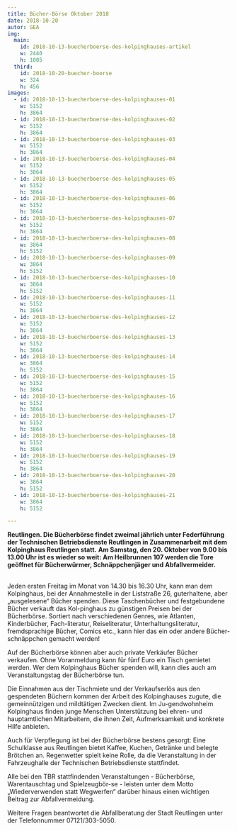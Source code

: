 ```yaml
---
title: Bücher-Börse Oktober 2018
date: 2018-10-20
autor: GEA
img:
  main:
    id: 2018-10-13-buecherboerse-des-kolpinghauses-artikel
    w: 2440
    h: 1005
  third:
    id: 2018-10-20-buecher-boerse
    w: 324
    h: 456
images:
  - id: 2018-10-13-buecherboerse-des-kolpinghauses-01
    w: 5152
    h: 3864
  - id: 2018-10-13-buecherboerse-des-kolpinghauses-02
    w: 5152
    h: 3864
  - id: 2018-10-13-buecherboerse-des-kolpinghauses-03
    w: 5152
    h: 3864
  - id: 2018-10-13-buecherboerse-des-kolpinghauses-04   
    w: 5152
    h: 3864
  - id: 2018-10-13-buecherboerse-des-kolpinghauses-05
    w: 5152
    h: 3864
  - id: 2018-10-13-buecherboerse-des-kolpinghauses-06
    w: 5152
    h: 3864
  - id: 2018-10-13-buecherboerse-des-kolpinghauses-07
    w: 5152
    h: 3864
  - id: 2018-10-13-buecherboerse-des-kolpinghauses-08
    w: 3864
    h: 5152
  - id: 2018-10-13-buecherboerse-des-kolpinghauses-09
    w: 3864
    h: 5152
  - id: 2018-10-13-buecherboerse-des-kolpinghauses-10
    w: 3864
    h: 5152
  - id: 2018-10-13-buecherboerse-des-kolpinghauses-11
    w: 5152
    h: 3864
  - id: 2018-10-13-buecherboerse-des-kolpinghauses-12
    w: 5152
    h: 3864
  - id: 2018-10-13-buecherboerse-des-kolpinghauses-13
    w: 5152
    h: 3864
  - id: 2018-10-13-buecherboerse-des-kolpinghauses-14
    w: 3864
    h: 5152
  - id: 2018-10-13-buecherboerse-des-kolpinghauses-15
    w: 5152
    h: 3864
  - id: 2018-10-13-buecherboerse-des-kolpinghauses-16
    w: 5152
    h: 3864
  - id: 2018-10-13-buecherboerse-des-kolpinghauses-17
    w: 5152
    h: 3864
  - id: 2018-10-13-buecherboerse-des-kolpinghauses-18
    w: 5152
    h: 3864
  - id: 2018-10-13-buecherboerse-des-kolpinghauses-19
    w: 5152
    h: 3864
  - id: 2018-10-13-buecherboerse-des-kolpinghauses-20
    w: 3864
    h: 5152
  - id: 2018-10-13-buecherboerse-des-kolpinghauses-21
    w: 3864
    h: 5152

---
```

**Reutlingen. Die Bücherbörse findet zweimal jährlich unter Federführung der Technischen Betriebsdienste Reutlingen in Zusammenarbeit mit dem Kolpinghaus Reutlingen statt.** <!--mehr--> **Am Samstag, den 20. Oktober von 9.00 bis 13.00 Uhr ist es wieder so weit: Am Heilbrunnen 107 werden die Tore geöffnet für Bücherwürmer, Schnäppchenjäger und Abfallvermeider.**<br><br>  

Jeden ersten Freitag im Monat von 14.30 bis 16.30 Uhr, kann man dem Kolpinghaus, bei der Annahmestelle in der Liststraße 26, guterhaltene, aber „ausgelesene“ Bücher spenden. Diese Taschenbücher und festgebundene Bücher verkauft das Kol-pinghaus zu günstigen Preisen bei der Bücherbörse. Sortiert nach verschiedenen Genres, wie Atlanten, Kinderbücher, Fach-literatur, Reiseliteratur, Unterhaltungsliteratur, fremdsprachige Bücher, Comics etc., kann hier das ein oder andere Bücher-schnäppchen gemacht werden!

Auf der Bücherbörse können aber auch private Verkäufer Bücher verkaufen. Ohne Voranmeldung kann für fünf Euro ein Tisch gemietet werden. Wer dem Kolpinghaus Bücher spenden will, kann dies auch am Veranstaltungstag der Bücherbörse tun.

Die Einnahmen aus der Tischmiete und der Verkaufserlös aus den gespendeten Büchern kommen der Arbeit des Kolpinghauses zugute, die gemeinnützigen und mildtätigen Zwecken dient. Im Ju-gendwohnheim Kolpinghaus finden junge Menschen Unterstützung bei ehren- und hauptamtlichen Mitarbeitern, die ihnen Zeit, Aufmerksamkeit und konkrete Hilfe anbieten.

Auch für Verpflegung ist bei der Bücherbörse bestens gesorgt: Eine Schulklasse aus Reutlingen bietet Kaffee, Kuchen, Getränke und belegte Brötchen an. Regenwetter spielt keine Rolle, da die Veranstaltung in der Fahrzeughalle der Technischen Betriebsdienste stattfindet.

Alle bei den TBR stattfindenden Veranstaltungen - Bücherbörse, Warentauschtag und Spielzeugbör-se - leisten unter dem Motto „Wiederverwenden statt Wegwerfen“ darüber hinaus einen wichtigen Beitrag zur Abfallvermeidung.

Weitere Fragen beantwortet die Abfallberatung der Stadt Reutlingen unter der Telefonnummer 07121/303-5050.
